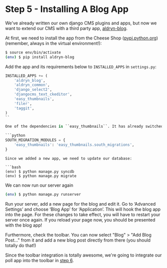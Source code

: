Step 5 - Installing A Blog App
==============================
We've already written our own django CMS plugins and apps, but now we want to extend our CMS with a third party app, [aldryn-blog](https://github.com/aldryn/aldryn-blog).

At first, we need to install the app from the Cheese Shop ([pypi.python.org](http://pypi.python.org)) (remember, always in the virtual environment!):

```bash
$ source env/bin/activate
(env) $ pip install aldryn-blog
```

Add the app and its requirements below to `INSTALLED_APPS` in `settings.py`:

```python
INSTALLED_APPS += (
    'aldryn_blog',
    'aldryn_common',
    'django_select2',
    'djangocms_text_ckeditor',
    'easy_thumbnails',
    'filer',
    'taggit',
)
``

One of the dependencies is ``easy_thumbnails``. It has already switched to Django 1.7 style migrations and needs some extra configuration to work with South:

```python
SOUTH_MIGRATION_MODULES = {
    'easy_thumbnails': 'easy_thumbnails.south_migrations',
}
```


```
Since we added a new app, we need to update our database:

```bash
(env) $ python manage.py syncdb
(env) $ python manage.py migrate
```

We can now run our server again

```bash
(env) $ python manage.py runserver
```

Run your server, add a new page for the blog and edit it. Go to ‘Advanced Settings’ and choose ‘Blog App’ for ‘Application’. This will hook the blog app into the page. For these changes to take effect, you will have to restart your server once again. If you reload your page now, you should be presented with the blog app!

Furthermore, check the toolbar. You can now select "Blog" > "Add Blog Post..." from it and add a new blog post directly from there (you should totally do that!)

Since the toolbar integration is totally awesome, we're going to integrate our poll app into the toolbar in [step 6](https://github.com/Chive/djangocms-tutorial/blob/master/Step%206%20-%20Toolbar%20Integration.md).
